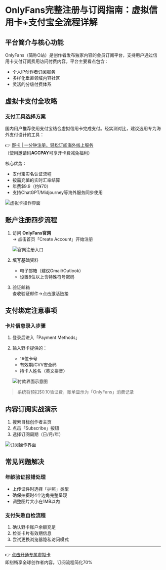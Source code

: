 # OnlyFans完整注册与订阅指南：虚拟信用卡+支付宝全流程详解

## 平台简介与核心功能
OnlyFans（简称O站）是创作者发布独家内容的会员订阅平台，支持用户通过信用卡支付订阅费用访问付费内容。平台主要看点包含：
- 个人IP创作者订阅服务
- 多样化垂直领域内容社区
- 灵活的分级付费体系

## 虚拟卡支付全攻略
### 支付工具选择方案
国内用户推荐使用支付宝结合虚拟信用卡完成支付。经实测对比，建议选用专为海外支付设计的工具：

👉 [野卡 | 一分钟注册，轻松订阅海外线上服务](https://bbtdd.com/yeka)  
（使用邀请码**ACCPAY**可享开卡费减免福利）

核心优势：
- 支付宝实名认证流程
- 按需充值的实时汇率结算
- 年费$9.9（约¥70）
- 支持ChatGPT/Midjourney等海外服务同步使用

![虚拟卡操作界面](https://bbtdd.com/wp-content/uploads/img/663280504836808.webp)

## 账户注册四步流程
1. 访问 **OnlyFans官网**  
   → 点击首页「Create Account」开始注册
   
   ![官网注册入口](https://bbtdd.com/wp-content/uploads/img/6131669100671437.webp)

2. 填写基础资料  
   - 电子邮箱（建议Gmail/Outlook）
   - 设置8位以上含特殊符号密码

3. 验证邮箱  
   查收验证邮件→点击激活链接

## 支付绑定注意事项
### 卡片信息录入步骤
1. 登录后进入「Payment Methods」
2. 输入野卡提供的：
   - 16位卡号
   - 有效期/CVV安全码
   - 持卡人姓名（英文拼音）

   ![付款界面示意图](https://bbtdd.com/wp-content/uploads/img/624338603899.webp)

> 系统将预扣$0.10验证费，账单显示为「OnlyFans」消费记录

## 内容订阅实战演示
1. 搜索目标创作者主页
2. 点击「Subscribe」按钮
3. 选择订阅周期（日/月/年）

![订阅操作界面](https://bbtdd.com/wp-content/uploads/img/2797781101941.webp)

## 常见问题解决
### 年龄验证报错处理
- 上传证件时选择「护照」类型
- 确保拍摄时4个边角完整呈现
- 调整图片大小在1MB以内

### 支付失败自检流程
1. 确认野卡账户余额充足
2. 检查卡片有效期信息
3. 尝试更换浏览器隐私访问模式

---

👉 [点击开通专属虚拟卡](https://bbtdd.com/yeka)  
即刻畅享全球创作者内容，订阅流程简化70%